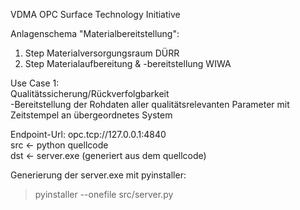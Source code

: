 VDMA OPC Surface Technology Initiative

Anlagenschema "Materialbereitstellung":  
1. Step Materialversorgungsraum DÜRR  
2. Step Materialaufbereitung & -bereitstellung WIWA  

Use Case 1:  
Qualitätssicherung/Rückverfolgbarkeit  
-Bereitstellung der Rohdaten aller qualitätsrelevanten Parameter mit Zeitstempel an übergeordnetes System 
  
  
  
Endpoint-Url: opc.tcp://127.0.0.1:4840  
src <- python quellcode  
dst <- server.exe (generiert aus dem quellcode)  
  
Generierung der server.exe mit pyinstaller:  
> pyinstaller --onefile src/server.py
